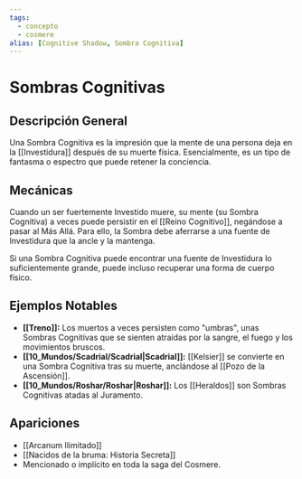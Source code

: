 ```yaml
---
tags:
  - concepto
  - cosmere
alias: [Cognitive Shadow, Sombra Cognitiva]
---
```


# Sombras Cognitivas

## Descripción General
Una Sombra Cognitiva es la impresión que la mente de una persona deja en la [[Investidura]] después de su muerte física. Esencialmente, es un tipo de fantasma o espectro que puede retener la conciencia.

## Mecánicas
Cuando un ser fuertemente Investido muere, su mente (su Sombra Cognitiva) a veces puede persistir en el [[Reino Cognitivo]], negándose a pasar al Más Allá. Para ello, la Sombra debe aferrarse a una fuente de Investidura que la ancle y la mantenga.

Si una Sombra Cognitiva puede encontrar una fuente de Investidura lo suficientemente grande, puede incluso recuperar una forma de cuerpo físico.

## Ejemplos Notables
* **[[Treno]]:** Los muertos a veces persisten como "umbras", unas Sombras Cognitivas que se sienten atraídas por la sangre, el fuego y los movimientos bruscos.
* **[[10_Mundos/Scadrial/Scadrial|Scadrial]]:** [[Kelsier]] se convierte en una Sombra Cognitiva tras su muerte, anclándose al [[Pozo de la Ascensión]].
* **[[10_Mundos/Roshar/Roshar|Roshar]]:** Los [[Heraldos]] son Sombras Cognitivas atadas al Juramento.

## Apariciones
* [[Arcanum Ilimitado]]
* [[Nacidos de la bruma: Historia Secreta]]
* Mencionado o implícito en toda la saga del Cosmere.

